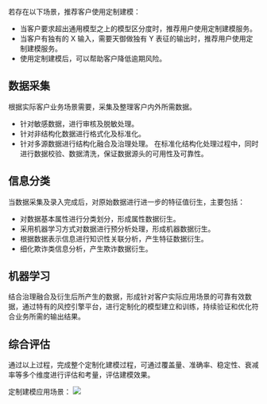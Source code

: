 
若存在以下场景，推荐客户使用定制建模：
- 当客户要求超出通用模型之上的模型区分度时，推荐用户使用定制建模服务。
- 当客户有独有的 X 输入，需要天御做独有 Y 表征的输出时，推荐用户使用定制建模服务。
- 使用定制建模后，可以帮助客户降低逾期风险。

## 数据采集
根据实际客户业务场景需要，采集及整理客户内外所需数据。
- 针对敏感数据，进行审核及脱敏处理。
- 针对非结构化数据进行格式化及标准化。
- 针对多源数据进行结构化融合及治理处理。
在标准化结构化处理过程中，同时进行数据校验、数据清洗，保证数据源头的可用性及可靠性。

## 信息分类
当数据采集及录入完成后，对原始数据进行进一步的特征值衍生，主要包括：
- 对数据基本属性进行分类划分，形成属性数据衍生。
- 采用机器学习方式对数据进行预分析处理，形成机器数据衍生。
- 根据数据表示信息进行知识性关联分析，产生特征数据衍生。
- 细化欺诈类信息分析，产生欺诈数据衍生。

## 机器学习
结合治理融合及衍生后所产生的数据，形成针对客户实际应用场景的可靠有效数据，通过特有的风控引擎平台，进行定制化的模型建立和训练，持续验证和优化符合业务所需的输出结果。 

## 综合评估
通过以上过程，完成整个定制化建模过程，可通过覆盖量、准确率、稳定性、衰减率等多个维度进行评估和考量，评估建模效果。

定制建模应用场景：
![](https://main.qcloudimg.com/raw/a84a953e8fffc7a9a50b49b3812c851e.png)
